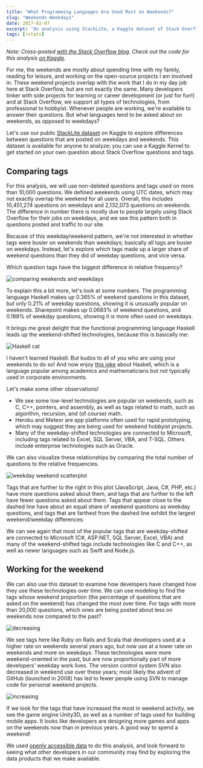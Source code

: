 ```yaml
---
title: "What Programming Languages Are Used Most on Weekends?"
slug: "Weekends-Weekdays"
date: 2017-02-07
excerpt: "An analysis using StackLite, a Kaggle dataset of Stack Overflow questions and tags"
tags: [rstats]
---
```


*Note: Cross-posted [with the Stack Overflow blog](https://stackoverflow.blog/2017/02/What-Programming-Languages-Weekends/). Check out the code for this analysis [on Kaggle](https://www.kaggle.com/juliasilge/d/stackoverflow/stacklite/weekends-and-weekdays/code).*

For me, the weekends are mostly about spending time with my family, reading for leisure, and working on the open-source projects I am involved in. These weekend projects overlap with the work that I do in my day job here at Stack Overflow, but are not exactly the same. Many developers tinker with side projects for learning or career development (or just for fun!) and at Stack Overflow, we support all types of technologies, from professional to hobbyist. Whenever people are working, we're available to answer their questions. But what languages tend to be asked about on weekends, as opposed to weekdays?

Let's use our public [StackLite dataset](https://www.kaggle.com/stackoverflow/stacklite) on Kaggle to explore differences between questions that are posted on weekdays and weekends. This dataset is available for anyone to analyze; you can use a Kaggle Kernel to get started on your own question about Stack Overflow questions and tags.


## Comparing tags

For this analysis, we will use non-deleted questions and tags used on more than 10,000 questions. We defined weekends using UTC dates, which may not exactly overlap the weekend for all users. Overall, this includes 10,451,274 questions on weekdays and 2,132,073 questions on weekends. The difference in number there is mostly due to people largely using Stack Overflow for their jobs on weekdays, and we see this pattern both in questions posted and traffic to our site.

Because of this weekday/weekend pattern, we're not interested in whether tags were busier on weekends than weekdays; basically all tags are busier on weekdays. Instead, let's explore which tags made up a larger share of weekend questions than they did of weekday questions, and vice versa.

Which question tags have the biggest difference in relative frequency?

![comparing weekends and weekdays](/figs/2017-02-07-Weekends-Weekdays/tag_by_weekday_weekend_graph-1.png)


To explain this a bit more, let's look at some numbers. The programming language Haskell makes up 0.365% of weekend questions in this dataset, but only 0.21% of weekday questions, showing it is unusually popular on weekends. Sharepoint makes up 0.0683% of weekend questions, and 0.188% of weekday questions, showing it is more often used on weekdays.

It brings me great delight that the functional programming language Haskell leads up the weekend-shifted technologies, because this is basically me:

![Haskell cat](/figs/2017-02-07-Weekends-Weekdays/learn_haskell.jpg)

I haven't learned Haskell. But kudos to all of you who are using your weekends to do so! And now enjoy [this joke](https://xkcd.com/1312/) about Haskell, which is a language popular among academics and mathematicians but not typically used in corporate environments.

Let's make some other observations!

* We see some low-level technologies are popular on weekends, such as C, C++, pointers, and assembly, as well as tags related to math, such as algorithm, recursion, and (of course) math.
* Heroku and Meteor are app platforms often used for rapid prototyping, which may suggest they are being used for weekend hobbyist projects.
* Many of the weekday-shifted technologies are connected to Microsoft, including tags related to Excel, SQL Server, VBA, and T-SQL. Others include enterprise technologies such as Oracle.


We can also visualize these relationships by comparing the total number of questions to the relative frequencies.

![weekday weekend scatterplot](/figs/2017-02-07-Weekends-Weekdays/tag_by_weekday_weekend_scatter-1.png)

Tags that are further to the right in this plot (JavaScript, Java, C#, PHP, etc.) have more questions asked about them, and tags that are further to the left have fewer questions asked about them. Tags that appear close to the dashed line have about an equal share of weekend questions as weekday questions, and tags that are farthest from the dashed line exhibit the largest weekend/weekday differences.

We can see again that most of the popular tags that are weekday-shifted are connected to Microsoft (C#, ASP.NET, SQL Server, Excel, VBA) and many of the weekend-shifted tags include technologies like C and C++, as well as newer languages such as Swift and Node.js.

## Working for the weekend

We can also use this dataset to examine how developers have changed how they use these technologies over time. We can use modeling to find the tags whose weekend proportion (the percentage of questions that are asked on the weekend) has changed the most over time. For tags with more than 20,000 questions, which ones are being posted about less on weekends now compared to the past?

![decreasing](/figs/2017-02-07-Weekends-Weekdays/decreasing-1.png)

We see tags here like Ruby on Rails and Scala that developers used at a higher rate on weekends several years ago, but now use at a lower rate on weekends and more on weekdays. These technologies were more weekend-oriented in the past, but are now proportionally part of more developers' weekday work lives. The version control system SVN also decreased in weekend use over these years; most likely the advent of GitHub (launched in 2008) has led to fewer people using SVN to manage code for personal weekend projects.

![increasing](/figs/2017-02-07-Weekends-Weekdays/increasing-1.png)

If we look for the tags that have increased the most in weekend activity, we see the game engine Unity3D, as well as a number of tags used for building mobile apps. It looks like developers are designing more games and apps on the weekends now than in previous years. A good way to spend a weekend!

We used [openly accessible data](https://www.kaggle.com/stackoverflow/stacklite) to do this analysis, and look forward to seeing what other developers in our community may find by exploring the data products that we make available.